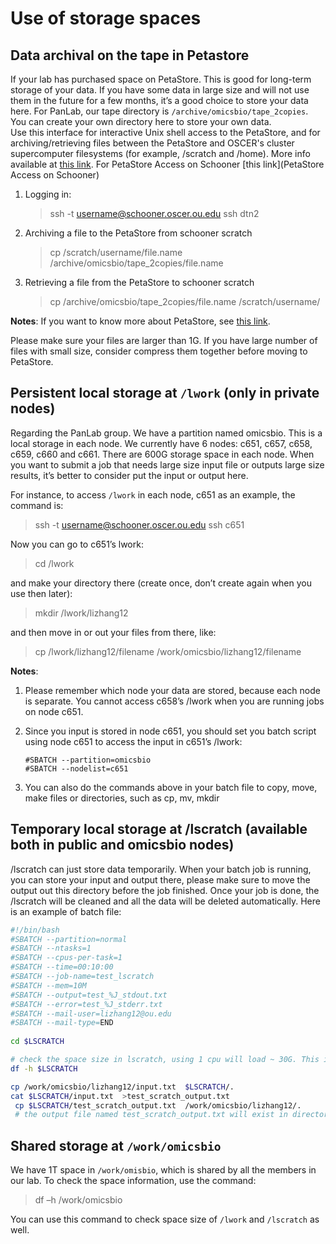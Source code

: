 # Use of storage spaces

##  Data archival on the tape in Petastore

If your lab has purchased space on PetaStore. This is good for long-term storage of your data. If you have some data in large size and will not use them in the future for a few months, it’s a good choice to store your data here. For PanLab, our tape directory is `/archive/omicsbio/tape_2copies`. You can create your own directory here to store your own data.  
Use this interface for interactive Unix shell access to the PetaStore, and for archiving/retrieving files between the PetaStore and OSCER's cluster supercomputer filesystems (for example, /scratch and /home). More info available at [this link](https://www.ou.edu/oscer/resources/petastore). For PetaStore Access on Schooner [this link](PetaStore Access on Schooner)

1. Logging in:
    > ssh -t username@schooner.oscer.ou.edu ssh dtn2
2. Archiving a file to the PetaStore from schooner scratch
    > cp /scratch/username/file.name /archive/omicsbio/tape_2copies/file.name
3. Retrieving a file from the PetaStore to schooner scratch
    > cp /archive/omicsbio/tape_2copies/file.name /scratch/username/

**Notes**:
If you want to know more about PetaStore, see [this link](https://oscer.readthedocs.io/en/latest/petastore/).

Please make sure your files are larger than 1G. If you have large number of files with small size, consider compress them together before moving to PetaStore.

##  Persistent local storage at `/lwork` (only in private nodes)

Regarding the PanLab group. We have a partition named omicsbio. This is a local storage in each node. We currently have 6 nodes: c651, c657, c658, c659, c660 and c661. There are 600G storage space in each node. When you want to submit a job that needs large size input file or outputs large size results, it’s better to consider put the input or output here.

For instance, to access `/lwork` in each node, c651 as an example, the command is:
> ssh -t username@schooner.oscer.ou.edu ssh c651

Now you can go to c651’s lwork:
> cd /lwork

and make your directory there (create once, don’t create again when you use then later):
> mkdir /lwork/lizhang12

and then move in or out your files from there, like:
> cp /lwork/lizhang12/filename /work/omicsbio/lizhang12/filename

**Notes**:
1.	Please remember which node your data are stored, because each node is separate. You cannot access c658’s /lwork when you are running jobs on node c651. 
2.	Since you input is stored in node c651, you should set you batch script using node c651 to access the input in c651’s /lwork:
    ```
    #SBATCH --partition=omicsbio
    #SBATCH --nodelist=c651
    ```

3.	You can also do the commands above in your batch file to copy, move, make files or directories, such as cp, mv, mkdir 

## Temporary local storage at /lscratch (available both in public and omicsbio nodes)

/lscratch can just store data temporarily. When your batch job is running, you can store your input and output there, please make sure to move the output out this directory before the job finished. Once your job is done, the /lscratch will be cleaned and all the data will be deleted automatically.   Here is an example of batch file:

```bash
#!/bin/bash
#SBATCH --partition=normal
#SBATCH --ntasks=1
#SBATCH --cpus-per-task=1
#SBATCH --time=00:10:00
#SBATCH --job-name=test_lscratch
#SBATCH --mem=10M
#SBATCH --output=test_%J_stdout.txt
#SBATCH --error=test_%J_stderr.txt
#SBATCH --mail-user=lizhang12@ou.edu
#SBATCH --mail-type=END
 
cd $LSCRATCH

# check the space size in lscratch, using 1 cpu will load ~ 30G. This is according to the cpu numbers you set. If your data is more than 60G, you can set using 3 cpus.
df -h $LSCRATCH  

cp /work/omicsbio/lizhang12/input.txt  $LSCRATCH/.
cat $LSCRATCH/input.txt  >test_scratch_output.txt
 cp $LSCRATCH/test_scratch_output.txt  /work/omicsbio/lizhang12/.
 # the output file named test_scratch_output.txt will exist in directory /work/omicsbio/lizhang12
```

## Shared storage at `/work/omicsbio`

We have 1T space in `/work/omisbio`, which is shared by all the members in our lab. To check the space information, use the command:
> df –h /work/omicsbio 

You can use this command to check space size of `/lwork` and `/lscratch` as well.